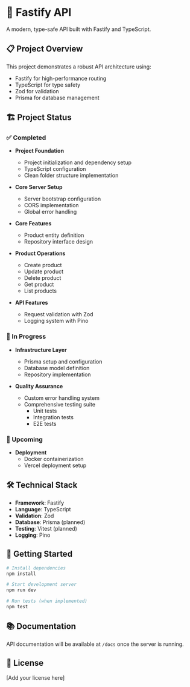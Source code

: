 # 🚀 Fastify API

A modern, type-safe API built with Fastify and TypeScript.

## 📋 Project Overview

This project demonstrates a robust API architecture using:
- Fastify for high-performance routing
- TypeScript for type safety
- Zod for validation
- Prisma for database management

## 🏗️ Project Status

### ✅ Completed
- **Project Foundation**
  - Project initialization and dependency setup
  - TypeScript configuration
  - Clean folder structure implementation

- **Core Server Setup**
  - Server bootstrap configuration
  - CORS implementation
  - Global error handling

- **Core Features**
  - Product entity definition
  - Repository interface design

- **Product Operations**
  - Create product
  - Update product
  - Delete product
  - Get product
  - List products

- **API Features**
  - Request validation with Zod
  - Logging system with Pino

### 🚧 In Progress
- **Infrastructure Layer**
  - Prisma setup and configuration
  - Database model definition
  - Repository implementation

- **Quality Assurance**
  - Custom error handling system
  - Comprehensive testing suite
    - Unit tests
    - Integration tests
    - E2E tests

### 📅 Upcoming
- **Deployment**
  - Docker containerization
  - Vercel deployment setup

## 🛠️ Technical Stack

- **Framework**: Fastify
- **Language**: TypeScript
- **Validation**: Zod
- **Database**: Prisma (planned)
- **Testing**: Vitest (planned)
- **Logging**: Pino

## 🚀 Getting Started

```bash
# Install dependencies
npm install

# Start development server
npm run dev

# Run tests (when implemented)
npm test
```

## 📚 Documentation

API documentation will be available at `/docs` once the server is running.

## 📝 License

[Add your license here]